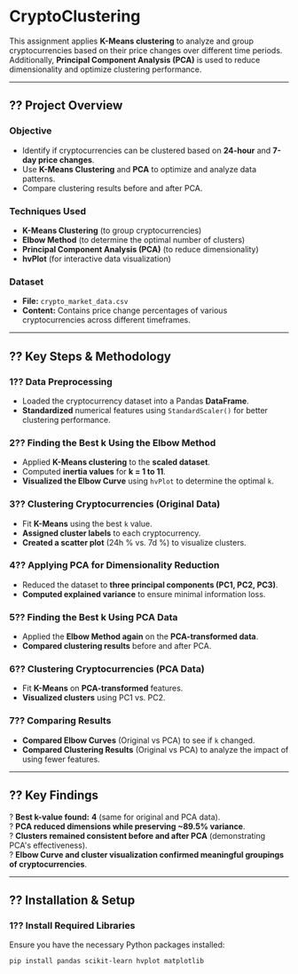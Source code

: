 # CryptoClustering

This assignment applies **K-Means clustering** to analyze and group cryptocurrencies based on their price changes over different time periods. Additionally, **Principal Component Analysis (PCA)** is used to reduce dimensionality and optimize clustering performance.

---

## ?? Project Overview
### **Objective**
- Identify if cryptocurrencies can be clustered based on **24-hour** and **7-day price changes**.
- Use **K-Means Clustering** and **PCA** to optimize and analyze data patterns.
- Compare clustering results before and after PCA.

### **Techniques Used**
- **K-Means Clustering** (to group cryptocurrencies)
- **Elbow Method** (to determine the optimal number of clusters)
- **Principal Component Analysis (PCA)** (to reduce dimensionality)
- **hvPlot** (for interactive data visualization)

### **Dataset**
- **File:** `crypto_market_data.csv`
- **Content:** Contains price change percentages of various cryptocurrencies across different timeframes.

---

## ?? Key Steps & Methodology

### **1?? Data Preprocessing**
- Loaded the cryptocurrency dataset into a Pandas **DataFrame**.
- **Standardized** numerical features using `StandardScaler()` for better clustering performance.

### **2?? Finding the Best k Using the Elbow Method**
- Applied **K-Means clustering** to the **scaled dataset**.
- Computed **inertia values** for **k = 1 to 11**.
- **Visualized the Elbow Curve** using `hvPlot` to determine the optimal `k`.

### **3?? Clustering Cryptocurrencies (Original Data)**
- Fit **K-Means** using the best `k` value.
- **Assigned cluster labels** to each cryptocurrency.
- **Created a scatter plot** (24h % vs. 7d %) to visualize clusters.

### **4?? Applying PCA for Dimensionality Reduction**
- Reduced the dataset to **three principal components (PC1, PC2, PC3)**.
- **Computed explained variance** to ensure minimal information loss.

### **5?? Finding the Best k Using PCA Data**
- Applied the **Elbow Method again** on the **PCA-transformed data**.
- **Compared clustering results** before and after PCA.

### **6?? Clustering Cryptocurrencies (PCA Data)**
- Fit **K-Means** on **PCA-transformed** features.
- **Visualized clusters** using PC1 vs. PC2.

### **7?? Comparing Results**
- **Compared Elbow Curves** (Original vs PCA) to see if `k` changed.
- **Compared Clustering Results** (Original vs PCA) to analyze the impact of using fewer features.

---

## ?? Key Findings
? **Best k-value found:** **4** (same for original and PCA data).  
? **PCA reduced dimensions while preserving ~89.5% variance**.  
? **Clusters remained consistent before and after PCA** (demonstrating PCA's effectiveness).  
? **Elbow Curve and cluster visualization confirmed meaningful groupings of cryptocurrencies**.

---

## ?? Installation & Setup

### **1?? Install Required Libraries**
Ensure you have the necessary Python packages installed:
```bash
pip install pandas scikit-learn hvplot matplotlib